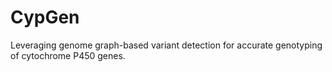# CypGen
Leveraging genome graph-based variant detection for accurate genotyping of cytochrome P450 genes.
